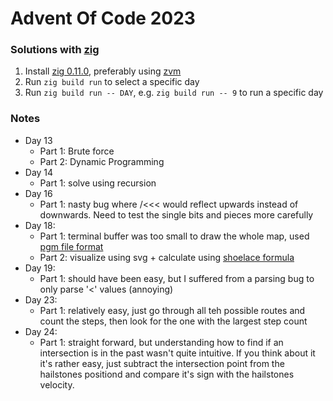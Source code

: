 # Advent Of Code 2023
### Solutions with [zig](https://ziglang.org/)

1. Install [zig 0.11.0](https://ziglang.org/), preferably using
   [zvm](https://github.com/tristanisham/zvm)
2. Run `zig build run` to select a specific day
3. Run `zig build run -- DAY`, e.g. `zig build run -- 9` to run a specific day 


### Notes

- Day 13
  - Part 1: Brute force
  - Part 2: Dynamic Programming
- Day 14
  - Part 1: solve using recursion
- Day 16
  - Part 1: nasty bug where /<<< would reflect upwards instead of downwards.
    Need to test the single bits and pieces more carefully
- Day 18:
  - Part 1: terminal buffer was too small to draw the whole map, used [pgm file format](https://de.wikipedia.org/wiki/Portable_Anymap#Kopfdaten)
  - Part 2: visualize using svg + calculate using [shoelace formula](https://en.wikipedia.org/wiki/Shoelace_formula)
- Day 19:
  - Part 1: should have been easy, but I suffered from a parsing bug to only
    parse '<' values (annoying)
- Day 23:
  - Part 1: relatively easy, just go through all teh possible routes and count
    the steps, then look for the one with the largest step count
- Day 24:
  - Part 1: straight forward, but understanding how to find if an intersection is in
    the past wasn't quite intuitive. If you think about it it's rather easy,
    just subtract the intersection point from the hailstones positiond and
    compare it's sign with the hailstones velocity.
